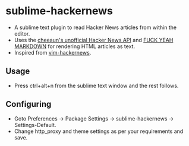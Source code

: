# sublime-hackernews

- A sublime text plugin to read Hacker News articles from within the editor.
- Uses the [cheeaun's unofficial Hacker News API](https://github.com/cheeaun/node-hnapi) and [FUCK YEAH MARKDOWN](http://fuckyeahmarkdown.com/) for rendering HTML articles as text.
- Inspired from [vim-hackernews](https://github.com/ryanss/vim-hackernews).

## Usage

- Press ctrl+alt+n from the sublime text window and the rest follows.

## Configuring

- Goto Preferences -> Package Settings -> sublime-hackernews -> Settings-Default.
- Change http_proxy and theme settings as per your requirements and save.